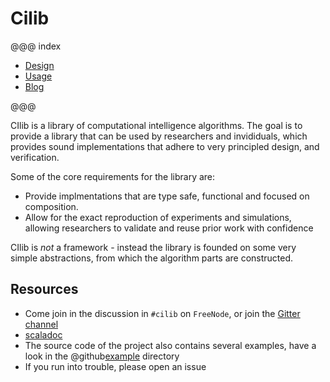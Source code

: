 # Cilib

@@@ index

* [Design](design/index.md)
* [Usage](usage/index.md)
* [Blog](blog/index.md)

@@@

CIlib is a library of computational intelligence algorithms. The goal
is to provide a library that can be used by researchers and
invididuals, which provides sound implementations that adhere to very
principled design, and verification.

Some of the core requirements for the library are:

  * Provide implmentations that are type safe, functional and focused
    on composition.
  * Allow for the exact reproduction of experiments
    and simulations, allowing researchers to validate and reuse prior
    work with confidence

CIlib is _not_ a framework - instead the library is founded on some
very simple abstractions, from which the algorithm parts are
constructed.

## Resources

* Come join in the discussion in `#cilib` on `FreeNode`, or join the
  [Gitter channel](https://gitter.im/cirg-up/cilib)
* [scaladoc](http://cilib.net/api/cilib)
* The source code of the project also contains several examples, have
  a look in the @github[example](/example/src/main/scala/cilib/example)
  directory
* If you run into trouble, please open an issue
